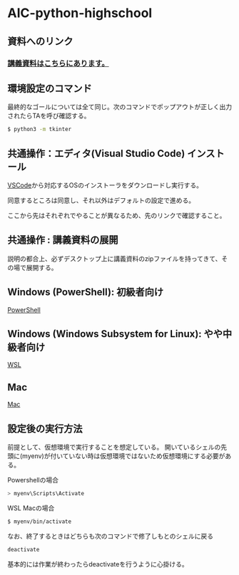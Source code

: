 # AIC-python-highschool

## 資料へのリンク

### [講義資料はこちらにあります。](https://drive.google.com/drive/folders/1hjVmAH45SxB8lc_oaQDVWhYKrQ4osubH?usp=sharing)

## 環境設定のコマンド

最終的なゴールについては全て同じ。次のコマンドでポップアウトが正しく出力されたらTAを呼び確認する。
```bash
$ python3 -m tkinter
```

## 共通操作：エディタ(Visual Studio Code) インストール

[VSCode](https://code.visualstudio.com/download)から対応するOSのインストーラをダウンロードし実行する。

同意するところは同意し、それ以外はデフォルトの設定で進める。

ここから先はそれぞれでやることが異なるため、先のリンクで確認すること。

## 共通操作 : 講義資料の展開
説明の都合上、必ずデスクトップ上に講義資料のzipファイルを持ってきて、その場で展開する。

## Windows (PowerShell): 初級者向け
[PowerShell](Powershell.md)

## Windows (Windows Subsystem for Linux): やや中級者向け
[WSL](./WSL.md)

## Mac
[Mac](./Mac.md)


## 設定後の実行方法
前提として、仮想環境で実行することを想定している。
開いているシェルの先頭に(myenv)が付いていない時は仮想環境ではないため仮想環境にする必要がある。

Powershellの場合
```powershell
> myenv\Scripts\Activate
```
WSL Macの場合
```bash
$ myenv/bin/activate
```

なお、終了するときはどちらも次のコマンドで修了しもとのシェルに戻る
```bash
deactivate
```
基本的には作業が終わったらdeactivateを行うように心掛ける。

